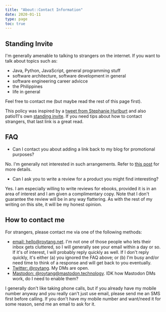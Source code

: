 ```yaml
---
title: "About::Contact Information"
date: 2020-01-11
type: page
toc: true
---
```


## Standing Invite

I'm generally amenable to talking to strangers on the internet. If you want to talk about topics such as:

- Java, Python, JavaScript, general programming stuff
- software architecture, software development in general
- software engineering career advicce
- the Philippines
- life in general

Feel free to contact me (but maybe read the rest of this page first).

This policy was inspired by a [tweet from Stephanie Hurlburt](https://twitter.com/sehurlburt/status/889004724669661184) and also patio11's own [standing invite](https://www.kalzumeus.com/standing-invitation/). If you need tips about how to contact strangers, that last link is a great read.

## FAQ

- Can I contact you about adding a link back to my blog for promotional purposes?

No. I'm generally not interested in such arrangements. Refer to [this post](/2020/01/weird-blog-spam/) for more details.

- Can I ask you to write a review for a product you might find interesting?

Yes. I am especially willing to write reviews for ebooks, provided it is in an area of interest and I am given a complimentary copy. Note that I don't guarantee the review will be in any way flattering. As with the rest of my writing on this site, it will be my honest opinion.

## How to contact me

For strangers, please contact me via one of the following methods:

- [email: hello@roytang.net](email:hello@roytang.net). I'm not one of those people who lets their inbox gets cluttered, so I will generally see your email within a day or so. If it's of interest, I will probably reply quickly as well. If I don't reply quickly, it's either (a) you ignored the FAQ above; or (b) I'm busy and/or need time to think of a response and will get back to you eventually.
- [Twitter: @roytang](https://twitter.com/roytang/). My DMs are open.
- [Mastodon: @roytang@mastodon.technology](https://mastodon.technology/@roytang). IDK how Mastodon DMs work, do I need to enable them?

I generally don't like taking phone calls, but if you already have my mobile number anyway and you really can't just use email, please send me an SMS first before calling. If you don't have my mobile number and want/need it for some reason, send me an email to ask for it.